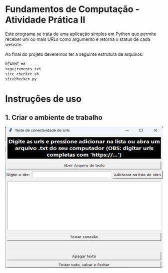 # Fundamentos de Computação - Atividade Prática II

Este programa se trata de uma aplicação simples em Python que permite receber um ou mais URLs como argumento e retorna o status de cada website.

Ao final do projeto deveremos ter a seguinte estrutura de arquivos:

```
README.md
requirements.txt
site_checker.sh
sitechecker.py
```
# Instruções de uso

## 1. Criar o ambiente de trabalho
<img align="center" alt="Home" width="600" height="450" src="imagens\Print - 1.png">

```
